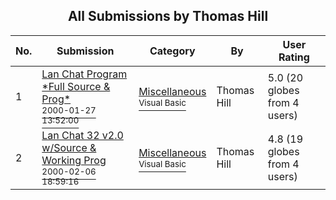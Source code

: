 ﻿<div align="center">

## All Submissions by Thomas Hill

</div>

No.  | Submission | Category | By   | User Rating
---- | ---------- | -------- | ---- | -----------
1 | [Lan Chat Program \*Full Source & Prog\*<br /><sup>2000-01-27 13:52:00</sup>](https://github.com/Planet-Source-Code/thomas-hill-lan-chat-program-full-source-prog__1-5722) | [Miscellaneous<br /><sup>Visual Basic</sup>](../ByCategory/miscellaneous__1-1.md) | Thomas Hill | 5.0 (20 globes from 4 users)
2 | [Lan Chat 32 v2\.0 w/Source & Working Prog<br /><sup>2000-02-06 18:59:16</sup>](https://github.com/Planet-Source-Code/thomas-hill-lan-chat-32-v2-0-w-source-working-prog__1-5944) | [Miscellaneous<br /><sup>Visual Basic</sup>](../ByCategory/miscellaneous__1-1.md) | Thomas Hill | 4.8 (19 globes from 4 users)
